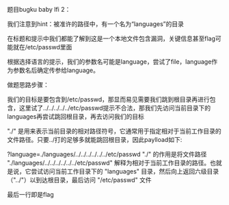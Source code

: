 题目bugku baby lfi 2：


我们注意到hint：被准许的路径中，有一个名为“languages”的目录

在标题和提示中我们都能了解到这是一个本地文件包含漏洞，关键信息甚至flag可能就在/etc/passwd里面

根据选择语言的提示，我们的参数名可能是language，尝试了file，language作为参数名后确定传参给language。

做题思路步骤：

我们的目标是要包含到/etc/passwd，那显而易见需要我们跳到根目录再进行包含，这里试了../../../../../etc/passwd提示不合法，那我们先访问当前目录下的languages再尝试跳回根目录，再去访问我们的目标

"./" 是用来表示当前目录的相对路径符号，它通常用于指定相对于当前工作目录的文件路径。只要../打的足够多就能跳回根目录，因此paylload如下:

?language=./languages/../../../../../../etc/passwd
"./" 的作用是将文件路径 "./languages/../../../../../../etc/passwd" 解释为相对于当前工作目录的路径。也就是说，它尝试访问当前工作目录下的 "languages" 目录，然后向上返回六级目录（"../"）以到达根目录，最后访问 "/etc/passwd" 文件



最后一行即是flag
